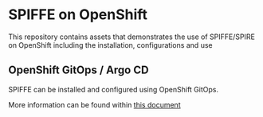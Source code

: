 # SPIFFE on OpenShift

This repository contains assets that demonstrates the use of SPIFFE/SPIRE on OpenShift including the installation, configurations and use

## OpenShift GitOps / Argo CD

SPIFFE can be installed and configured using OpenShift GitOps.

More information can be found within [this document](./gitops/README.md)

